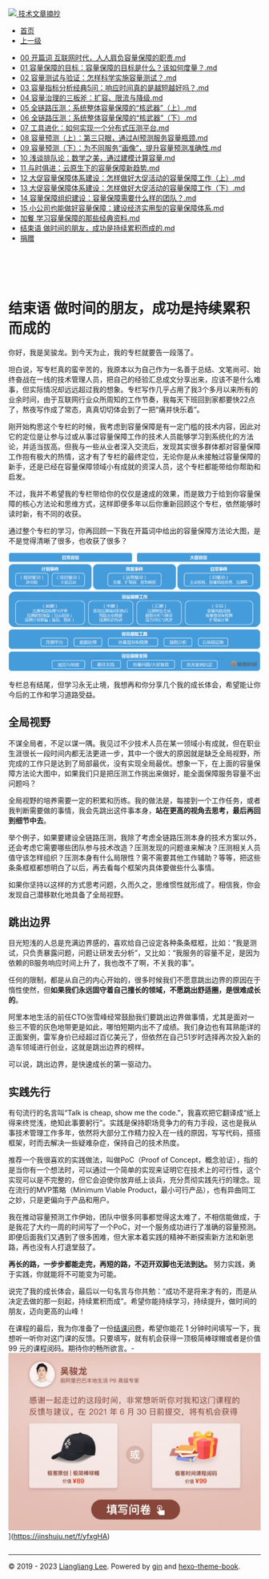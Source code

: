 <!DOCTYPE html>

<html xmlns="http://www.w3.org/1999/xhtml">
<head>
<head>
<meta content="text/html; charset=utf-8" http-equiv="Content-Type"/>
<meta content="width=device-width, initial-scale=1, maximum-scale=1.0, user-scalable=no" name="viewport"/>
<meta content="zh-cn" http-equiv="content-language"/>
<meta content="结束语 做时间的朋友，成功是持续累积而成的" name="description"/>
<link href="/static/favicon.png" rel="icon"/>
<title>结束语 做时间的朋友，成功是持续累积而成的 </title>
<link href="/static/index.css" rel="stylesheet"/>
<link href="/static/highlight.min.css" rel="stylesheet"/>
<script src="/static/highlight.min.js"></script>
<meta content="Hexo 4.2.0" name="generator"/>

</head>
<body>
<div class="book-container">
<div class="book-sidebar">
<div class="book-brand">
<a href="/">
<img src="/static/favicon.png"/>
<span>技术文章摘抄</span>
</a>
</div>
<div class="book-menu uncollapsible">
<ul class="uncollapsible">
<li><a class="current-tab" href="/">首页</a></li>
<li><a href="../">上一级</a></li>
</ul>
<ul class="uncollapsible">
<li>
<a class="menu-item" href="/%e4%b8%93%e6%a0%8f/%e5%ae%b9%e9%87%8f%e4%bf%9d%e9%9a%9c%e6%a0%b8%e5%bf%83%e6%8a%80%e6%9c%af%e4%b8%8e%e5%ae%9e%e6%88%98/00%20%e5%bc%80%e7%af%87%e8%af%8d%20%e4%ba%92%e8%81%94%e7%bd%91%e6%97%b6%e4%bb%a3%ef%bc%8c%e4%ba%ba%e4%ba%ba%e8%82%a9%e8%b4%9f%e5%ae%b9%e9%87%8f%e4%bf%9d%e9%9a%9c%e7%9a%84%e8%81%8c%e8%b4%a3.md" id="00 开篇词 互联网时代，人人肩负容量保障的职责.md">00 开篇词 互联网时代，人人肩负容量保障的职责.md</a>
</li>
<li>
<a class="menu-item" href="/%e4%b8%93%e6%a0%8f/%e5%ae%b9%e9%87%8f%e4%bf%9d%e9%9a%9c%e6%a0%b8%e5%bf%83%e6%8a%80%e6%9c%af%e4%b8%8e%e5%ae%9e%e6%88%98/01%20%e5%ae%b9%e9%87%8f%e4%bf%9d%e9%9a%9c%e7%9a%84%e7%9b%ae%e6%a0%87%ef%bc%9a%e5%ae%b9%e9%87%8f%e4%bf%9d%e9%9a%9c%e7%9a%84%e7%9b%ae%e6%a0%87%e6%98%af%e4%bb%80%e4%b9%88%ef%bc%9f%e8%af%a5%e5%a6%82%e4%bd%95%e5%ba%a6%e9%87%8f%ef%bc%9f.md" id="01 容量保障的目标：容量保障的目标是什么？该如何度量？.md">01 容量保障的目标：容量保障的目标是什么？该如何度量？.md</a>
</li>
<li>
<a class="menu-item" href="/%e4%b8%93%e6%a0%8f/%e5%ae%b9%e9%87%8f%e4%bf%9d%e9%9a%9c%e6%a0%b8%e5%bf%83%e6%8a%80%e6%9c%af%e4%b8%8e%e5%ae%9e%e6%88%98/02%20%e5%ae%b9%e9%87%8f%e6%b5%8b%e8%af%95%e4%b8%8e%e9%aa%8c%e8%af%81%ef%bc%9a%e6%80%8e%e6%a0%b7%e7%a7%91%e5%ad%a6%e5%ae%9e%e6%96%bd%e5%ae%b9%e9%87%8f%e6%b5%8b%e8%af%95%ef%bc%9f.md" id="02 容量测试与验证：怎样科学实施容量测试？.md">02 容量测试与验证：怎样科学实施容量测试？.md</a>
</li>
<li>
<a class="menu-item" href="/%e4%b8%93%e6%a0%8f/%e5%ae%b9%e9%87%8f%e4%bf%9d%e9%9a%9c%e6%a0%b8%e5%bf%83%e6%8a%80%e6%9c%af%e4%b8%8e%e5%ae%9e%e6%88%98/03%20%e5%ae%b9%e9%87%8f%e6%8c%87%e6%a0%87%e5%88%86%e6%9e%90%e7%bb%8f%e5%85%b85%e9%97%ae%ef%bc%9a%e5%93%8d%e5%ba%94%e6%97%b6%e9%97%b4%e7%9c%9f%e7%9a%84%e6%98%af%e8%b6%8a%e7%9f%ad%e8%b6%8a%e5%a5%bd%e5%90%97%ef%bc%9f.md" id="03 容量指标分析经典5问：响应时间真的是越短越好吗？.md">03 容量指标分析经典5问：响应时间真的是越短越好吗？.md</a>
</li>
<li>
<a class="menu-item" href="/%e4%b8%93%e6%a0%8f/%e5%ae%b9%e9%87%8f%e4%bf%9d%e9%9a%9c%e6%a0%b8%e5%bf%83%e6%8a%80%e6%9c%af%e4%b8%8e%e5%ae%9e%e6%88%98/04%20%e5%ae%b9%e9%87%8f%e6%b2%bb%e7%90%86%e7%9a%84%e4%b8%89%e6%9d%bf%e6%96%a7%ef%bc%9a%e6%89%a9%e5%ae%b9%e3%80%81%e9%99%90%e6%b5%81%e4%b8%8e%e9%99%8d%e7%ba%a7.md" id="04 容量治理的三板斧：扩容、限流与降级.md">04 容量治理的三板斧：扩容、限流与降级.md</a>
</li>
<li>
<a class="menu-item" href="/%e4%b8%93%e6%a0%8f/%e5%ae%b9%e9%87%8f%e4%bf%9d%e9%9a%9c%e6%a0%b8%e5%bf%83%e6%8a%80%e6%9c%af%e4%b8%8e%e5%ae%9e%e6%88%98/05%20%e5%85%a8%e9%93%be%e8%b7%af%e5%8e%8b%e6%b5%8b%ef%bc%9a%e7%b3%bb%e7%bb%9f%e6%95%b4%e4%bd%93%e5%ae%b9%e9%87%8f%e4%bf%9d%e9%9a%9c%e7%9a%84%e2%80%9c%e6%a0%b8%e6%ad%a6%e5%99%a8%e2%80%9d%ef%bc%88%e4%b8%8a%ef%bc%89.md" id="05 全链路压测：系统整体容量保障的“核武器”（上）.md">05 全链路压测：系统整体容量保障的“核武器”（上）.md</a>
</li>
<li>
<a class="menu-item" href="/%e4%b8%93%e6%a0%8f/%e5%ae%b9%e9%87%8f%e4%bf%9d%e9%9a%9c%e6%a0%b8%e5%bf%83%e6%8a%80%e6%9c%af%e4%b8%8e%e5%ae%9e%e6%88%98/06%20%e5%85%a8%e9%93%be%e8%b7%af%e5%8e%8b%e6%b5%8b%ef%bc%9a%e7%b3%bb%e7%bb%9f%e6%95%b4%e4%bd%93%e5%ae%b9%e9%87%8f%e4%bf%9d%e9%9a%9c%e7%9a%84%e2%80%9c%e6%a0%b8%e6%ad%a6%e5%99%a8%e2%80%9d%ef%bc%88%e4%b8%8b%ef%bc%89.md" id="06 全链路压测：系统整体容量保障的“核武器”（下）.md">06 全链路压测：系统整体容量保障的“核武器”（下）.md</a>
</li>
<li>
<a class="menu-item" href="/%e4%b8%93%e6%a0%8f/%e5%ae%b9%e9%87%8f%e4%bf%9d%e9%9a%9c%e6%a0%b8%e5%bf%83%e6%8a%80%e6%9c%af%e4%b8%8e%e5%ae%9e%e6%88%98/07%20%e5%b7%a5%e5%85%b7%e8%bf%9b%e5%8c%96%ef%bc%9a%e5%a6%82%e4%bd%95%e5%ae%9e%e7%8e%b0%e4%b8%80%e4%b8%aa%e5%88%86%e5%b8%83%e5%bc%8f%e5%8e%8b%e6%b5%8b%e5%b9%b3%e5%8f%b0.md" id="07 工具进化：如何实现一个分布式压测平台.md">07 工具进化：如何实现一个分布式压测平台.md</a>
</li>
<li>
<a class="menu-item" href="/%e4%b8%93%e6%a0%8f/%e5%ae%b9%e9%87%8f%e4%bf%9d%e9%9a%9c%e6%a0%b8%e5%bf%83%e6%8a%80%e6%9c%af%e4%b8%8e%e5%ae%9e%e6%88%98/08%20%e5%ae%b9%e9%87%8f%e9%a2%84%e6%b5%8b%ef%bc%88%e4%b8%8a%ef%bc%89%ef%bc%9a%e7%ac%ac%e4%b8%89%e5%8f%aa%e7%9c%bc%ef%bc%8c%e9%80%9a%e8%bf%87AI%e9%a2%84%e6%b5%8b%e6%9c%8d%e5%8a%a1%e5%ae%b9%e9%87%8f%e7%93%b6%e9%a2%88.md" id="08 容量预测（上）：第三只眼，通过AI预测服务容量瓶颈.md">08 容量预测（上）：第三只眼，通过AI预测服务容量瓶颈.md</a>
</li>
<li>
<a class="menu-item" href="/%e4%b8%93%e6%a0%8f/%e5%ae%b9%e9%87%8f%e4%bf%9d%e9%9a%9c%e6%a0%b8%e5%bf%83%e6%8a%80%e6%9c%af%e4%b8%8e%e5%ae%9e%e6%88%98/09%20%e5%ae%b9%e9%87%8f%e9%a2%84%e6%b5%8b%ef%bc%88%e4%b8%8b%ef%bc%89%ef%bc%9a%e4%b8%ba%e4%b8%8d%e5%90%8c%e6%9c%8d%e5%8a%a1%e2%80%9c%e7%94%bb%e5%83%8f%e2%80%9d%ef%bc%8c%e6%8f%90%e5%8d%87%e5%ae%b9%e9%87%8f%e9%a2%84%e6%b5%8b%e5%87%86%e7%a1%ae%e6%80%a7.md" id="09 容量预测（下）：为不同服务“画像”，提升容量预测准确性.md">09 容量预测（下）：为不同服务“画像”，提升容量预测准确性.md</a>
</li>
<li>
<a class="menu-item" href="/%e4%b8%93%e6%a0%8f/%e5%ae%b9%e9%87%8f%e4%bf%9d%e9%9a%9c%e6%a0%b8%e5%bf%83%e6%8a%80%e6%9c%af%e4%b8%8e%e5%ae%9e%e6%88%98/10%20%e6%b5%85%e8%b0%88%e6%8e%92%e9%98%9f%e8%ae%ba%ef%bc%9a%e6%95%b0%e5%ad%a6%e4%b9%8b%e7%be%8e%ef%bc%8c%e9%80%9a%e8%bf%87%e5%bb%ba%e6%a8%a1%e8%ae%a1%e7%ae%97%e5%ae%b9%e9%87%8f.md" id="10 浅谈排队论：数学之美，通过建模计算容量.md">10 浅谈排队论：数学之美，通过建模计算容量.md</a>
</li>
<li>
<a class="menu-item" href="/%e4%b8%93%e6%a0%8f/%e5%ae%b9%e9%87%8f%e4%bf%9d%e9%9a%9c%e6%a0%b8%e5%bf%83%e6%8a%80%e6%9c%af%e4%b8%8e%e5%ae%9e%e6%88%98/11%20%e4%b8%8e%e6%97%b6%e4%bf%b1%e8%bf%9b%ef%bc%9a%e4%ba%91%e5%8e%9f%e7%94%9f%e4%b8%8b%e7%9a%84%e5%ae%b9%e9%87%8f%e4%bf%9d%e9%9a%9c%e6%96%b0%e8%b6%8b%e5%8a%bf.md" id="11 与时俱进：云原生下的容量保障新趋势.md">11 与时俱进：云原生下的容量保障新趋势.md</a>
</li>
<li>
<a class="menu-item" href="/%e4%b8%93%e6%a0%8f/%e5%ae%b9%e9%87%8f%e4%bf%9d%e9%9a%9c%e6%a0%b8%e5%bf%83%e6%8a%80%e6%9c%af%e4%b8%8e%e5%ae%9e%e6%88%98/12%20%e5%a4%a7%e4%bf%83%e5%ae%b9%e9%87%8f%e4%bf%9d%e9%9a%9c%e4%bd%93%e7%b3%bb%e5%bb%ba%e8%ae%be%ef%bc%9a%e6%80%8e%e6%a0%b7%e5%81%9a%e5%a5%bd%e5%a4%a7%e4%bf%83%e6%b4%bb%e5%8a%a8%e7%9a%84%e5%ae%b9%e9%87%8f%e4%bf%9d%e9%9a%9c%e5%b7%a5%e4%bd%9c%ef%bc%88%e4%b8%8a%ef%bc%89.md" id="12 大促容量保障体系建设：怎样做好大促活动的容量保障工作（上）.md">12 大促容量保障体系建设：怎样做好大促活动的容量保障工作（上）.md</a>
</li>
<li>
<a class="menu-item" href="/%e4%b8%93%e6%a0%8f/%e5%ae%b9%e9%87%8f%e4%bf%9d%e9%9a%9c%e6%a0%b8%e5%bf%83%e6%8a%80%e6%9c%af%e4%b8%8e%e5%ae%9e%e6%88%98/13%20%e5%a4%a7%e4%bf%83%e5%ae%b9%e9%87%8f%e4%bf%9d%e9%9a%9c%e4%bd%93%e7%b3%bb%e5%bb%ba%e8%ae%be%ef%bc%9a%e6%80%8e%e6%a0%b7%e5%81%9a%e5%a5%bd%e5%a4%a7%e4%bf%83%e6%b4%bb%e5%8a%a8%e7%9a%84%e5%ae%b9%e9%87%8f%e4%bf%9d%e9%9a%9c%e5%b7%a5%e4%bd%9c%ef%bc%88%e4%b8%8b%ef%bc%89.md" id="13 大促容量保障体系建设：怎样做好大促活动的容量保障工作（下）.md">13 大促容量保障体系建设：怎样做好大促活动的容量保障工作（下）.md</a>
</li>
<li>
<a class="menu-item" href="/%e4%b8%93%e6%a0%8f/%e5%ae%b9%e9%87%8f%e4%bf%9d%e9%9a%9c%e6%a0%b8%e5%bf%83%e6%8a%80%e6%9c%af%e4%b8%8e%e5%ae%9e%e6%88%98/14%20%e5%ae%b9%e9%87%8f%e4%bf%9d%e9%9a%9c%e7%bb%84%e7%bb%87%e5%bb%ba%e8%ae%be%ef%bc%9a%e5%ae%b9%e9%87%8f%e4%bf%9d%e9%9a%9c%e9%9c%80%e8%a6%81%e4%bb%80%e4%b9%88%e6%a0%b7%e7%9a%84%e5%9b%a2%e9%98%9f%ef%bc%9f.md" id="14 容量保障组织建设：容量保障需要什么样的团队？.md">14 容量保障组织建设：容量保障需要什么样的团队？.md</a>
</li>
<li>
<a class="menu-item" href="/%e4%b8%93%e6%a0%8f/%e5%ae%b9%e9%87%8f%e4%bf%9d%e9%9a%9c%e6%a0%b8%e5%bf%83%e6%8a%80%e6%9c%af%e4%b8%8e%e5%ae%9e%e6%88%98/15%20%e5%b0%8f%e5%85%ac%e5%8f%b8%e4%b9%9f%e8%83%bd%e5%81%9a%e5%a5%bd%e5%ae%b9%e9%87%8f%e4%bf%9d%e9%9a%9c%ef%bc%9a%e5%bb%ba%e8%ae%be%e7%bb%8f%e6%b5%8e%e5%ae%9e%e7%94%a8%e5%9e%8b%e7%9a%84%e5%ae%b9%e9%87%8f%e4%bf%9d%e9%9a%9c%e4%bd%93%e7%b3%bb.md" id="15 小公司也能做好容量保障：建设经济实用型的容量保障体系.md">15 小公司也能做好容量保障：建设经济实用型的容量保障体系.md</a>
</li>
<li>
<a class="menu-item" href="/%e4%b8%93%e6%a0%8f/%e5%ae%b9%e9%87%8f%e4%bf%9d%e9%9a%9c%e6%a0%b8%e5%bf%83%e6%8a%80%e6%9c%af%e4%b8%8e%e5%ae%9e%e6%88%98/%e5%8a%a0%e9%a4%90%20%e5%ad%a6%e4%b9%a0%e5%ae%b9%e9%87%8f%e4%bf%9d%e9%9a%9c%e7%9a%84%e9%82%a3%e4%ba%9b%e7%bb%8f%e5%85%b8%e8%b5%84%e6%96%99.md" id="加餐 学习容量保障的那些经典资料.md">加餐 学习容量保障的那些经典资料.md</a>
</li>
<li>
<a class="menu-item" href="/%e4%b8%93%e6%a0%8f/%e5%ae%b9%e9%87%8f%e4%bf%9d%e9%9a%9c%e6%a0%b8%e5%bf%83%e6%8a%80%e6%9c%af%e4%b8%8e%e5%ae%9e%e6%88%98/%e7%bb%93%e6%9d%9f%e8%af%ad%20%e5%81%9a%e6%97%b6%e9%97%b4%e7%9a%84%e6%9c%8b%e5%8f%8b%ef%bc%8c%e6%88%90%e5%8a%9f%e6%98%af%e6%8c%81%e7%bb%ad%e7%b4%af%e7%a7%af%e8%80%8c%e6%88%90%e7%9a%84.md" id="结束语 做时间的朋友，成功是持续累积而成的.md">结束语 做时间的朋友，成功是持续累积而成的.md</a>
</li>
<li><a href="/assets/捐赠.md">捐赠</a></li>
</ul>
</div>
</div>
<div class="sidebar-toggle" onclick="sidebar_toggle()" onmouseleave="remove_inner()" onmouseover="add_inner()">
<div class="sidebar-toggle-inner"></div>
</div>
<div class="off-canvas-content">
<div class="columns">
<div class="column col-12 col-lg-12">
<div class="book-navbar">
<header class="navbar">
<section class="navbar-section">
<a onclick="open_sidebar()">
<i class="icon icon-menu"></i>
</a>
</section>
</header>
</div>
<div class="book-content" style="max-width: 960px; margin: 0 auto;
    overflow-x: auto;
    overflow-y: hidden;">
<div class="book-post">

<p align="center" id="tip"></p>
<h1 class="title" data-id="结束语 做时间的朋友，成功是持续累积而成的" id="title">结束语 做时间的朋友，成功是持续累积而成的</h1>
<div><p>你好，我是吴骏龙。到今天为止，我的专栏就要告一段落了。</p>
<p>坦白说，写专栏真的蛮辛苦的，我原本以为自己作为一名善于总结、文笔尚可、始终奋战在一线的技术管理人员，把自己的经验汇总成文分享出来，应该不是什么难事，但实际情况却远远超过我的想象。专栏写作几乎占用了我3个多月以来所有的业余时间，由于互联网行业众所周知的工作节奏，我每天下班回到家都要快22点了，熬夜写作成了常态，真真切切体会到了一把“痛并快乐着”。</p>
<p>刚开始构思这个专栏的时候，我考虑到容量保障是有一定门槛的技术内容，因此对它的定位是让参与过或从事过容量保障工作的技术人员能够学习到系统化的方法论，并适当拔高。但我与一些从业者深入交流后，发现其实很多群体都对容量保障工作抱有极大的热情，这才有了专栏的最终定位，无论你是从未接触过容量保障的新手，还是已经在容量保障领域小有成就的资深人员，这个专栏都能带给你帮助和启发。</p>
<p>不过，我并不希望我的专栏带给你的仅仅是速成的效果，而是致力于给到你容量保障的核心方法论和思维方式，这样即便多年以后你重新回顾这个专栏，依然能够时读时新，有不同的收获。</p>
<p>通过整个专栏的学习，你再回顾一下我在开篇词中给出的容量保障方法论大图，是不是觉得清晰了很多，也收获了很多？</p>
<p><img alt="" src="assets/5bf22a0a47071ab80def7e88f4e3f67d.png"/></p>
<p>专栏总有结尾，但学习永无止境，我想再和你分享几个我的成长体会，希望能让你今后的工作和学习道路受益。</p>
<h2 id="全局视野">全局视野</h2>
<p>不谋全局者，不足以谋一隅。我见过不少技术人员在某一领域小有成就，但在职业生涯很长一段时间内都无法更进一步，其中一个很大的原因就是缺乏全局视野，所完成的工作只是达到了局部最优，没有实现全局最优。想象一下，在上面的容量保障方法论大图中，如果我们只是把压测工作挑出来做好，能全面保障服务容量不出问题吗？</p>
<p>全局视野的培养需要一定的积累和历练。我的做法是，每接到一个工作任务，或者我判断需要做的事情，我会先跳出这件事本身，<strong>站在更高的视角去思考，最后再回到细节中去</strong>。</p>
<p>举个例子，如果要建设全链路压测，我除了考虑全链路压测本身的技术方案以外，还会考虑它需要哪些团队参与技术改造？压测发现的问题谁来解决？压测相关人员值守该怎样组织？压测本身有什么局限性？需不需要其他工作辅助？等等，把这些条条框框都想明白了以后，再去看每个框架内具体要做些什么事情。</p>
<p>如果你坚持以这样的方式思考问题，久而久之，思维惯性就形成了。相信我，你会发现自己潜移默化地具备了全局视野。</p>
<h2 id="跳出边界">跳出边界</h2>
<p>目光短浅的人总是充满边界感的，喜欢给自己设定各种条条框框，比如：“我是测试，只负责暴露问题，问题让研发去分析”，又比如：“我服务的容量不足，是因为依赖的B服务响应时间上升了，我也改不了啊，不关我的事”。</p>
<p>任何的限制，都是从自己的内心开始的，很多时候我们不愿意跳出边界的原因在于惰性使然，但<strong>如果我们永远固守着自己擅长的领域，不愿跳出舒适圈，是很难成长的</strong>。</p>
<p>阿里本地生活的前任CTO张雪峰经常鼓励我们要跳出边界做事情，尤其是面对一些三不管的灰色地带更是如此，哪怕短期内出不了成绩。我们身边也有耳熟能详的正面案例，雷军身价已经超过百亿美元了，但依然在自己51岁时选择再次投入新的造车领域进行创业，这就是跳出边界的榜样。</p>
<p>可以说，跳出边界，是快速成长的第一驱动力。</p>
<h2 id="实践先行">实践先行</h2>
<p>有句流行的名言叫“Talk is cheap, show me the code.”，我喜欢把它翻译成“纸上得来终觉浅，绝知此事要躬行”。实践是保持职场竞争力的有力手段，这也是我从事技术管理工作多年，依然将大部分工作精力投入在一线的原因，写写代码，搭搭框架，时而去解决一些疑难杂症，保持自己的技术热度。</p>
<p>推荐一个我很喜欢的实践做法，叫做PoC（Proof of Concept，概念验证），指的是当你有一个想法时，可以通过一个简单的实现来证明它在技术上的可行性，这个实现可以是不完整的，但它会迫使你放弃纸上谈兵，充分贯彻实践先行的理念。现在流行的MVP策略（Minimum Viable Product，最小可行产品），也有异曲同工之妙，只是更偏向于产品和用户。</p>
<p>我在推动容量预测工作伊始，团队中很多同事都觉得这太难了，不相信能做成，于是我花了大约一周的时间写了一个PoC，对一个服务成功进行了准确的容量预测。即便后面我们又遇到了很多困难，但大家本着实践的精神不断探索新方法和新思路，再也没有人打退堂鼓了。</p>
<p><strong>再长的路，一步步都能走完，再短的路，不迈开双脚也无法到达。</strong> 努力实践，勇于实践，你就能将不可能变为可能。</p>
<p>说完了我的成长体会，最后以一句名言与你共勉：“成功不是将来才有的，而是从决定去做的那一刻起，持续累积而成”。希望你能持续学习，持续提升，做时间的朋友，迈向更高的山峰！</p>
<p>在课程的最后，我为你准备了一份<a href="https://jinshuju.net/f/yfxgHA" target="_blank">结课问卷</a>，希望你能花 1 分钟时间填写一下，我想听一听你对这门课的反馈。只要填写，就有机会获得一顶极简棒球帽或者是价值 99 元的课程阅码。期待你的畅所欲言。-
<img alt="" src="assets/d66be1efe5e98514bb8741b7268eb8a8.jpg"/>](<a href="https://jinshuju.net/f/yfxgHA" target="_blank">https://jinshuju.net/f/yfxgHA</a>)</p>
</div>
</div>
<div>
<div id="prePage" style="float: left">
</div>
<div id="nextPage" style="float: right">
</div>
</div>
</div>
</div>
</div>
<div class="copyright">
<hr/>
<p>© 2019 - 2023 <a href="/cdn-cgi/l/email-protection#6d01010154595c5c5d5a2d0a000c0401430e0200" target="_blank">Liangliang Lee</a>.
                    Powered by <a href="https://github.com/gin-gonic/gin" target="_blank">gin</a> and <a href="https://github.com/kaiiiz/hexo-theme-book" target="_blank">hexo-theme-book</a>.</p>
</div>
</div>
<a class="off-canvas-overlay" onclick="hide_canvas()"></a>
</div>
<script>(function(){function c(){var b=a.contentDocument||a.contentWindow.document;if(b){var d=b.createElement('script');d.innerHTML="window.__CF$cv$params={r:'8f0c9fae4f670456',t:'MTczMzk5NTA3MS4wMDAwMDA='};var a=document.createElement('script');a.nonce='';a.src='/cdn-cgi/challenge-platform/scripts/jsd/main.js';document.getElementsByTagName('head')[0].appendChild(a);";b.getElementsByTagName('head')[0].appendChild(d)}}if(document.body){var a=document.createElement('iframe');a.height=1;a.width=1;a.style.position='absolute';a.style.top=0;a.style.left=0;a.style.border='none';a.style.visibility='hidden';document.body.appendChild(a);if('loading'!==document.readyState)c();else if(window.addEventListener)document.addEventListener('DOMContentLoaded',c);else{var e=document.onreadystatechange||function(){};document.onreadystatechange=function(b){e(b);'loading'!==document.readyState&&(document.onreadystatechange=e,c())}}}})();</script></body>

<script src="/static/index.js"></script>
</head></html>